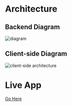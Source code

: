 # <a name="architecture"></a>Architecture
## Backend Diagram
![diagram](https://image.ibb.co/i4eidw/w4g_backend_architecture.png "architecture")

## Client-side Diagram
![client-side architecture](https://image.ibb.co/cCCDyw/client_architecture.png)

# Live App
 <a name="live_app"></a>
[Go Here](http://vue-twitter-stream-watson.mybluemix.net/ "app")
